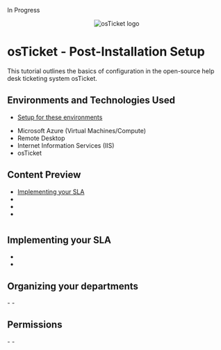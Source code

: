 In Progress
<p align="center">
<img src="https://i.imgur.com/Clzj7Xs.png" alt="osTicket logo"/>
</p>

<h1>osTicket - Post-Installation Setup</h1>
This tutorial outlines the basics of configuration in the open-source help desk ticketing system osTicket.<br />


<h2>Environments and Technologies Used</h2>

* [Setup for these environments](https://github.com/Ruissal/osticket-install)  
- Microsoft Azure (Virtual Machines/Compute)
- Remote Desktop
- Internet Information Services (IIS)
- osTicket
<h2>Content Preview</h2>

- [Implementing your SLA](#implementing-your-sla)   
- 
- 
- 







# <h2>Implementing your SLA</h2>
-
-
<h2>Organizing your departments</h2>
- 
-
<h2>Permissions</h2>
-
-



